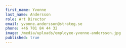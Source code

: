 ```yaml
---
first_name: Yvonne
last_name: Andersson
role: Art Director
email: yvonne.andersson@strateg.se
phone: +46 701 84 44 32
image: /media/uploads/employee-yvonne-andersson.jpg
published: true
---
```

